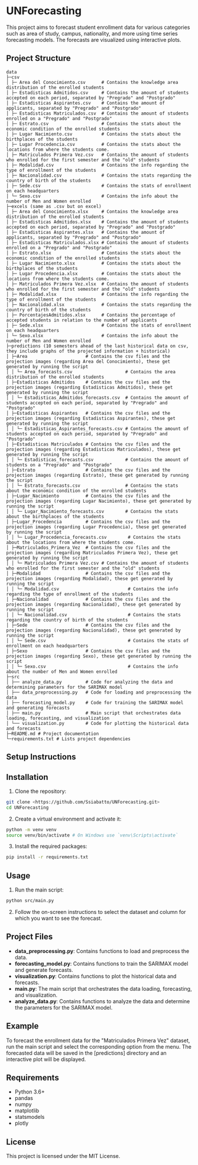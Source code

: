 # UNForecasting

This project aims to forecast student enrollment data for various categories such as area of study, campus, nationality,
and more using time series forecasting models. The forecasts are visualized using interactive plots.

## Project Structure

```
data
├─csv
│ ├─ Area del Conocimiento.csv      # Contains the knowledge area distribution of the enrolled students
│ ├─ Estadisticas Admitidos.csv     # Contains the amount of students accepted on each period, separated by "Pregrado" and "Postgrado"
│ ├─ Estadisticas Aspirantes.csv    # Contains the amount of applicants, separated by "Pregrado" and "Postgrado"
│ ├─ Estadisticas Matriculados.csv  # Contains the amount of students enrolled on a "Pregrado" and "Postgrado"
│ ├─ Estrato.csv                    # Contains the stats about the economic condition of the enrolled students
│ ├─ Lugar Nacimiento.csv           # Contains the stats about the birthplaces of the students
│ ├─ Lugar Procedencia.csv          # Contains the stats about the locations from where the students come.
│ ├─ Matriculados Primera Vez.csv   # Contains the amount of students who enrolled for the first semester and the "old" students
│ ├─ Modalidad.csv                  # Contains the info regarding the type of enrollment of the students
│ ├─ Nacionalidad.csv               # Contains the stats regarding the country of birth of the students
│ ├─ Sede.csv                       # Contains the stats of enrollment on each headquarters
│ └─ Sexo.csv                       # Contains the info about the number of Men and Women enrolled
├─excels (same as .csv but on excel)
│ ├─ Area del Conocimiento.xlsx     # Contains the knowledge area distribution of the enrolled students
│ ├─ Estadisticas Admitidos.xlsx    # Contains the amount of students accepted on each period, separated by "Pregrado" and "Postgrado"
│ ├─ Estadisticas Aspirantes.xlsx   # Contains the amount of applicants, separated by "Pregrado" and "Postgrado"
│ ├─ Estadisticas Matriculados.xlsx # Contains the amount of students enrolled on a "Pregrado" and "Postgrado"
│ ├─ Estrato.xlsx                   # Contains the stats about the economic condition of the enrolled students
│ ├─ Lugar Nacimiento.xlsx          # Contains the stats about the birthplaces of the students
│ ├─ Lugar Procedencia.xlsx         # Contains the stats about the locations from where the students come.
│ ├─ Matriculados Primera Vez.xlsx  # Contains the amount of students who enrolled for the first semester and the "old" students
│ ├─ Modalidad.xlsx                 # Contains the info regarding the type of enrollment of the students
│ ├─ Nacionalidad.xlsx              # Contains the stats regarding the country of birth of the students
│ ├─ PorcentajesAdmitidos.xlsx      # Contains the percentage of accepted students in relation to the number of applicants
│ ├─ Sede.xlsx                      # Contains the stats of enrollment on each headquarters
│ └─ Sexo.xlsx                      # Contains the info about the number of Men and Women enrolled
├─predictions (10 semesters ahead of the last historical data on csv, they include graphs of the projected information + historical)
│ ├─Area                      # Contains the csv files and the projection images (regarding Area del Conocimiento), these get generated by running the script
│ │ └─ Area_forecasts.csv                    # Contains the area distribution of the enrolled students
│ ├─Estadisticas Admitidos    # Contains the csv files and the projection images (regarding Estadisticas Admitidos), these get generated by running the script
│ │ └─ Estadisticas_Admitidos_forecasts.csv  # Contains the amount of students accepted on each period, separated by "Pregrado" and "Postgrado"
│ ├─Estadisticas Aspirantes   # Contains the csv files and the projection images (regarding Estadisticas Aspirantes), these get generated by running the script
│ │ └─ Estadisticas_Aspirantes_forecasts.csv # Contains the amount of students accepted on each period, separated by "Pregrado" and "Postgrado"
│ ├─Estadisticas Matriculados # Contains the csv files and the projection images (regarding Estadisticas Matriculados), these get generated by running the script
│ │ └─ Estadisticas_forecasts.csv            # Contains the amount of students on a "Pregrado" and "Postgrado"
│ ├─Estrato                   # Contains the csv files and the projection images (regarding Estrato), these get generated by running the script
│ │ └─ Estrato_forecasts.csv                 # Contains the stats about the economic condition of the enrolled students
│ ├─Lugar_Nacimiento          # Contains the csv files and the projection images (regarding Lugar Nacimiento), these get generated by running the script
│ │ └─ Lugar_Nacimiento_forecasts.csv        # Contains the stats about the birthplaces of the students
│ ├─Lugar_Procedencia         # Contains the csv files and the projection images (regarding Lugar Procedencia), these get generated by running the script
│ │ └─ Lugar_Procedencia_forecasts.csv        # Contains the stats about the locations from where the students come.
│ ├─Matriculados_Primera_Vez  # Contains the csv files and the projection images (regarding Matriculados Primera Vez), these get generated by running the script
│ │ └─ Matriculados Primera Vez.csv # Contains the amount of students who enrolled for the first semester and the "old" students
│ ├─Modalidad                 # Contains the csv files and the projection images (regarding Modalidad), these get generated by running the script
│ │ └─ Modalidad.csv                          # Contains the info regarding the type of enrollment of the students
│ ├─Nacionalidad              # Contains the csv files and the projection images (regarding Nacionalidad), these get generated by running the script
│ │ └─ Nacionalidad.csv                       # Contains the stats regarding the country of birth of the students
│ ├─Sede                      # Contains the csv files and the projection images (regarding Nacionalidad), these get generated by running the script
│ │ └─ Sede.csv                               # Contains the stats of enrollment on each headquarters
│ ├─Sexo                      # Contains the csv files and the projection images (regarding Sexo), these get generated by running the script
│ │ └─ Sexo.csv                               # Contains the info about the number of Men and Women enrolled
├─src
│ ├── analyze_data.py         # Code for analyzing the data and determining parameters for the SARIMAX model
│ ├── data_preprocessing.py   # Code for loading and preprocessing the data
│ ├── forecasting_model.py    # Code for training the SARIMAX model and generating forecasts
│ ├── main.py                 # Main script that orchestrates data loading, forecasting, and visualization
│ └── visualization.py        # Code for plotting the historical data and forecasts
├─README.md # Project documentation
└─requirements.txt # Lists project dependencies
```

## Setup Instructions

## Installation

1. Clone the repository:

```sh
git clone <https://github.com/Ssiabatto/UNForecasting.git>
cd UNForecasting
```

2. Create a virtual environment and activate it:

```sh
python -m venv venv
source venv/bin/activate # On Windows use `venv\Scripts\activate`
```

3. Install the required packages:

```sh
pip install -r requirements.txt
```

## Usage

1. Run the main script:

```sh
python src/main.py
```

2. Follow the on-screen instructions to select the dataset and column for which you want to see the forecast.

## Project Files

- **data_preprocessing.py**: Contains functions to load and preprocess the data.
- **forecasting_model.py**: Contains functions to train the SARIMAX model and generate forecasts.
- **visualization.py**: Contains functions to plot the historical data and forecasts.
- **main.py**: The main script that orchestrates the data loading, forecasting, and visualization.
- **analyze_data.py**: Contains functions to analyze the data and determine the parameters for the SARIMAX model.

## Example

To forecast the enrollment data for the "Matriculados Primera Vez" dataset, run the main script and select the corresponding option from the menu. The forecasted data will be saved in the [predictions] directory and an interactive plot will be displayed.

## Requirements

- Python 3.6+
- pandas
- numpy
- matplotlib
- statsmodels
- plotly

## License

This project is licensed under the MIT License.